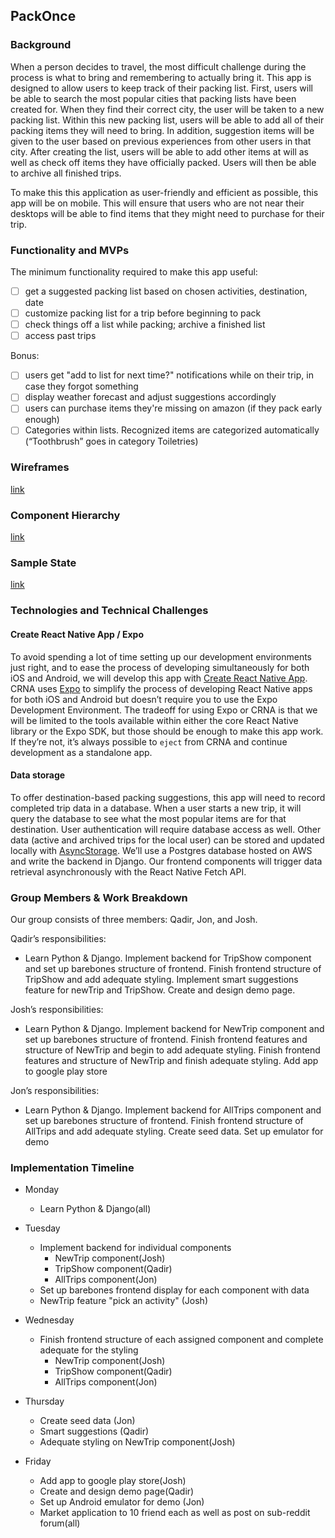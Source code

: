 ## PackOnce

### Background

When a person decides to travel, the most difficult challenge during the process is what to bring and remembering to actually bring it. This app is designed to allow users to keep track of their packing list. First, users will be able to search the most popular cities that packing lists have been created for. When they find their correct city, the user will be taken to a new packing list. Within this new packing list, users will be able to add all of their packing items they will need to bring. In addition, suggestion items  will be given to the user based on previous experiences from other users in that city. After creating the list, users will be able to add other items at will as well as check off items they have officially packed. Users will then be able to archive all finished trips.

To make this this application as user-friendly and efficient as possible, this app will be on mobile. This will ensure that users who are not near their desktops will be able to find items that they might need to purchase for their trip.

### Functionality and MVPs

The minimum functionality required to make this app useful:

- [ ] get a suggested packing list based on chosen activities, destination, date
- [ ] customize packing list for a trip before beginning to pack
- [ ] check things off a list while packing; archive a finished list
- [ ] access past trips

Bonus:

- [ ] users get "add to list for next time?" notifications while on their trip, in case they forgot something
- [ ] display weather forecast and adjust suggestions accordingly
- [ ] users can purchase items they're missing on amazon (if they pack early enough)
- [ ] Categories within lists. Recognized items are categorized automatically (“Toothbrush” goes in category Toiletries)

### Wireframes

[link](./wireframes)

### Component Hierarchy

[link](./component_hierarchy.md)

### Sample State

[link](./sample_state.md)

### Technologies and Technical Challenges

#### Create React Native App / Expo

To avoid spending a lot of time setting up our development environments just right, and to ease the process of developing simultaneously for both iOS and Android, we will develop this app with [Create React Native App](https://github.com/react-community/create-react-native-app). CRNA uses [Expo](https://expo.io/) to simplify the process of developing React Native apps for both iOS and Android but doesn’t require you to use the Expo Development Environment. The tradeoff for using Expo or CRNA is that we will be limited to the tools available within either the core React Native library or the Expo SDK, but those should be enough to make this app work. If they’re not, it’s always possible to `eject` from CRNA and continue development as a standalone app.

#### Data storage

To offer destination-based packing suggestions, this app will need to record completed trip data in a database. When a user starts a new trip, it will query the database to see what the most popular items are for that destination. User authentication will require database access as well. Other data (active and archived trips for the local user) can be stored and updated locally with [AsyncStorage](https://facebook.github.io/react-native/docs/asyncstorage.html). We’ll use a Postgres database hosted on AWS and write the backend in Django. Our frontend components will trigger data retrieval asynchronously with the React Native Fetch API.

### Group Members & Work Breakdown

Our group consists of three members: Qadir, Jon, and Josh.

Qadir’s responsibilities:
  -  Learn Python & Django. Implement backend for TripShow component and set up barebones structure of frontend. Finish frontend structure of TripShow and add adequate styling. Implement smart suggestions feature for newTrip and TripShow. Create and design demo page.

Josh’s responsibilities:
- Learn Python & Django. Implement backend for NewTrip component and set up barebones structure of frontend. Finish frontend  features and structure of NewTrip and begin to add adequate styling. Finish frontend features and structure of NewTrip and    finish adequate styling. Add app to google play store

Jon’s responsibilities:
  - Learn Python & Django. Implement backend for AllTrips component and set up barebones structure of frontend. Finish frontend structure of AllTrips and add adequate styling. Create seed data. Set up emulator for demo


### Implementation Timeline


* Monday
  - Learn Python & Django(all)
* Tuesday
  - Implement backend for individual components
    + NewTrip component(Josh)
    + TripShow component(Qadir)
    + AllTrips component(Jon)
  - Set up barebones frontend display for each component with data
  -  NewTrip feature "pick an activity" (Josh)
* Wednesday
  - Finish frontend structure of each assigned component and complete adequate for the styling
    + NewTrip component(Josh)
    + TripShow component(Qadir)
    + AllTrips component(Jon)
* Thursday
  - Create seed data (Jon)
  - Smart suggestions (Qadir)
  - Adequate styling on NewTrip component(Josh)

* Friday
  - Add app to google play store(Josh)
  - Create and design demo page(Qadir)
  - Set up Android emulator for demo (Jon)
  - Market application to 10 friend each as well as post on sub-reddit forum(all)
